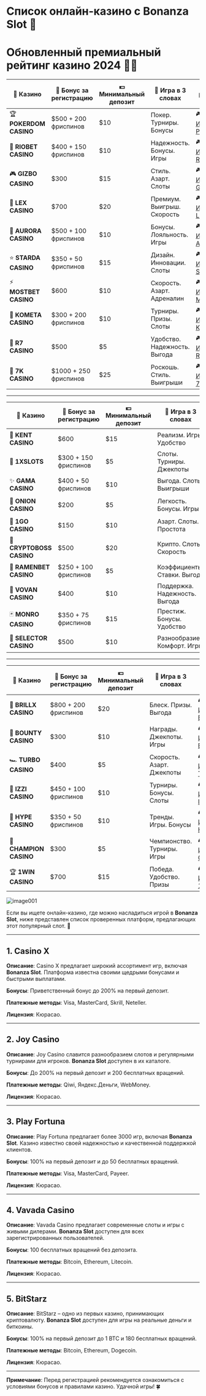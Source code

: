 # Список онлайн-казино с Bonanza Slot 🎰
# Обновленный премиальный рейтинг казино 2024 🎰💎

| 🥇 **Казино**          | 🎁 **Бонус за регистрацию**   | 💵 **Минимальный депозит** | 🚀 **Игра в 3 словах**        | 🕹️ **Поиграть сейчас**                                    |
|----------------------|-----------------------------|--------------------------|-----------------------------|---------------------------------------------------------|
| 🏆 **POKERDOM CASINO**  | $500 + 200 фриспинов        | $10                      | Покер. Турниры. Бонусы      | 🎮 [🎲 Играть в POKERDOM](https://brandplay.link/Bxg7SC7H) |
| 🌟 **RIOBET CASINO**    | $400 + 150 фриспинов        | $10                      | Надежность. Бонусы. Игры    | 🎮 [🎲 Играть в RIOBET](https://brandplay.link/dtx89f2L)   |
| 🎮 **GIZBO CASINO**     | $300                       | $15                      | Стиль. Азарт. Слоты         | 🎮 [🎲 Играть в GIZBO](https://gizbo-tea02.com/c8e962e89)  |
| 💎 **LEX CASINO**       | $700                       | $20                      | Премиум. Выигрыш. Скорость  | 🎮 [🎲 Играть в LEX](https://brandplay.link/2HFTmBc8)      |
| 🌌 **AURORA CASINO**    | $500 + 100 фриспинов        | $10                      | Бонусы. Лояльность. Игры    | 🎮 [🎲 Играть в AURORA](https://10trafic-stat2.com/click/668546566bcc6313411604c7/6766/15114/subaccount?promocode=PROMOLB) |
| ⭐ **STARDA CASINO**    | $350 + 50 фриспинов         | $15                      | Дизайн. Инновации. Слоты    | 🎮 [🎲 Играть в STARDA](https://brandplay.link/cpFQbWKn)   |
| ⚡ **MOSTBET CASINO**   | $600                       | $10                      | Скорость. Азарт. Адреналин  | 🎮 [🎲 Играть в MOSTBET](https://ktbtis024ifqfn0mst.com/beQs) |
| 🚀 **KOMETA CASINO**    | $300 + 200 фриспинов        | $10                      | Турниры. Призы. Слоты       | 🎮 [🎲 Играть в KOMETA](https://brandplay.link/tLG15CCb)   |
| 🏅 **R7 CASINO**        | $500                       | $5                       | Удобство. Надежность. Выгода | 🎮 [🎲 Играть в R7](https://brandplay.link/zPmNmTWG)       |
| 🎴 **7K CASINO**        | $1000 + 250 фриспинов       | $25                      | Роскошь. Стиль. Выигрыши    | 🎮 [🎲 Играть в 7K](https://brandplay.link/dd46bNgD)       |

---

| 🥇 **Казино**          | 🎁 **Бонус за регистрацию**   | 💵 **Минимальный депозит** | 🚀 **Игра в 3 словах**        | 🕹️ **Поиграть сейчас**                                    |
|----------------------|-----------------------------|--------------------------|-----------------------------|---------------------------------------------------------|
| 🎩 **KENT CASINO**      | $600                       | $15                      | Реализм. Игры. Удобство     | 🎮 [🎲 Играть в KENT](https://brandplay.link/tj7BwCb4)      |
| 🎰 **1XSLOTS**          | $300 + 150 фриспинов        | $5                       | Слоты. Турниры. Джекпоты    | 🎮 [🎲 Играть в 1XSLOTS](https://brandplay.link/R4xfxqdm)  |
| ✨ **GAMA CASINO**      | $400 + 50 фриспинов         | $10                      | Выгода. Слоты. Выигрыши     | 🎮 [🎲 Играть в GAMA](https://brandplay.link/zrZpLFTP)     |
| 🧅 **ONION CASINO**     | $200                       | $5                       | Легкость. Бонусы. Игры      | 🎮 [🎲 Играть в ONION](https://obclk001-2d.top/click?offer_id=986&partner_id=10542&landing_id=1798&utm_medium=affiliate&sub_1=oncasino3) |
| 🚦 **1GO CASINO**       | $150                       | $10                      | Азарт. Слоты. Простота      | 🎮 [🎲 Играть в 1GO](https://1go-ircp01.com/ce015f410)      |
| 💎 **CRYPTOBOSS CASINO**| $500                       | $20                      | Крипто. Слоты. Скорость     | 🎮 [🎲 Играть в CRYPTOBOSS](https://cryptobossc.online/d847bcfa9) |
| 🍜 **RAMENBET CASINO**  | $250 + 100 фриспинов        | $5                       | Коэффициенты. Ставки. Выгода | 🎮 [🎲 Играть в RAMENBET](https://get.saltyram.com/ru/registration?apkpop=0&partner=p24970p3296034p5526) |
| 🎩 **VOVAN CASINO**     | $400                       | $10                      | Поддержка. Надежность. Выгода | 🎮 [🎲 Играть в VOVAN](https://vovan.site/d098ab058)        |
| 🃏 **MONRO CASINO**     | $350 + 75 фриспинов         | $15                      | Престиж. Бонусы. Удобство   | 🎮 [🎲 Играть в MONRO](https://mnr-ircp01.com/c3ce72a2c)    |
| 🎯 **SELECTOR CASINO**  | $500                       | $10                      | Разнообразие. Комфорт. Игры | 🎮 [🎲 Играть в SELECTOR](https://gosel.kim/SELVK)          |

---

| 🥇 **Казино**          | 🎁 **Бонус за регистрацию**   | 💵 **Минимальный депозит** | 🚀 **Игра в 3 словах**        | 🕹️ **Поиграть сейчас**                                    |
|----------------------|-----------------------------|--------------------------|-----------------------------|---------------------------------------------------------|
| 💎 **BRILLX CASINO**    | $800 + 200 фриспинов        | $20                      | Блеск. Призы. Выгода        | 🎮 [🎲 Играть в BRILLX](https://brillx.uno/BRIVK)           |
| 🎁 **BOUNTY CASINO**    | $300                       | $10                      | Награды. Джекпоты. Игры     | 🎮 [🎲 Играть в BOUNTY](https://bounty-casino.de/BOVK)      |
| 🏎️ **TURBO CASINO**     | $400                       | $5                       | Скорость. Азарт. Джекпоты   | 🎮 [🎲 Играть в TURBO](https://turbo-casino.mx/TURVK)      |
| 🎲 **IZZI CASINO**      | $450 + 100 фриспинов        | $10                      | Турниры. Бонусы. Слоты      | 🎮 [🎲 Играть в IZZI](https://izzi-fr03.com/ca7c8a7b7)      |
| 🌟 **HYPE CASINO**      | $350 + 50 фриспинов         | $10                      | Тренды. Игры. Бонусы       | 🎮 [🎲 Играть в HYPE](https://hypekaz.com/dc2f44ad0)        |
| 🏅 **CHAMPION CASINO**  | $300                       | $5                       | Чемпионство. Турниры. Игры  | 🎮 [🎲 Играть в CHAMPION](https://champcasino.ink/pobeda/doa-hats?p80412p305331p112c) |
| 🏆 **1WIN CASINO**      | $700                       | $15                      | Победа. Удобство. Призы     | 🎮 [🎲 Играть в 1WIN](https://brandplay.link/6F5VqbyZ)      |

![image001](https://github.com/user-attachments/assets/97fff826-0bc6-48a8-9d62-517ee4e8f34a)

Если вы ищете онлайн-казино, где можно насладиться игрой в **Bonanza Slot**, ниже представлен список проверенных платформ, предлагающих этот популярный слот. 🎲

---

## 1. **Casino X**

**Описание**: Casino X предлагает широкий ассортимент игр, включая **Bonanza Slot**. Платформа известна своими щедрыми бонусами и быстрыми выплатами.

**Бонусы**: Приветственный бонус до 200% на первый депозит.

**Платежные методы**: Visa, MasterCard, Skrill, Neteller.

**Лицензия**: Кюрасао.

---

## 2. **Joy Casino**

**Описание**: Joy Casino славится разнообразием слотов и регулярными турнирами для игроков. **Bonanza Slot** доступен в их каталоге.

**Бонусы**: До 200% на первый депозит и 200 бесплатных вращений.

**Платежные методы**: Qiwi, Яндекс.Деньги, WebMoney.

**Лицензия**: Кюрасао.

---

## 3. **Play Fortuna**

**Описание**: Play Fortuna предлагает более 3000 игр, включая **Bonanza Slot**. Казино известно своей надежностью и качественной поддержкой клиентов.

**Бонусы**: 100% на первый депозит и до 50 бесплатных вращений.

**Платежные методы**: Visa, MasterCard, Payeer.

**Лицензия**: Кюрасао.

---

## 4. **Vavada Casino**

**Описание**: Vavada Casino предлагает современные слоты и игры с живыми дилерами. **Bonanza Slot** доступен для всех зарегистрированных пользователей.

**Бонусы**: 100 бесплатных вращений без депозита.

**Платежные методы**: Bitcoin, Ethereum, Litecoin.

**Лицензия**: Кюрасао.

---

## 5. **BitStarz**

**Описание**: BitStarz – одно из первых казино, принимающих криптовалюту. **Bonanza Slot** доступен для игры на реальные деньги и биткоины.

**Бонусы**: 100% на первый депозит до 1 BTC и 180 бесплатных вращений.

**Платежные методы**: Bitcoin, Ethereum, Dogecoin.

**Лицензия**: Кюрасао.

---

**Примечание**: Перед регистрацией рекомендуется ознакомиться с условиями бонусов и правилами казино. Удачной игры! 🍀
